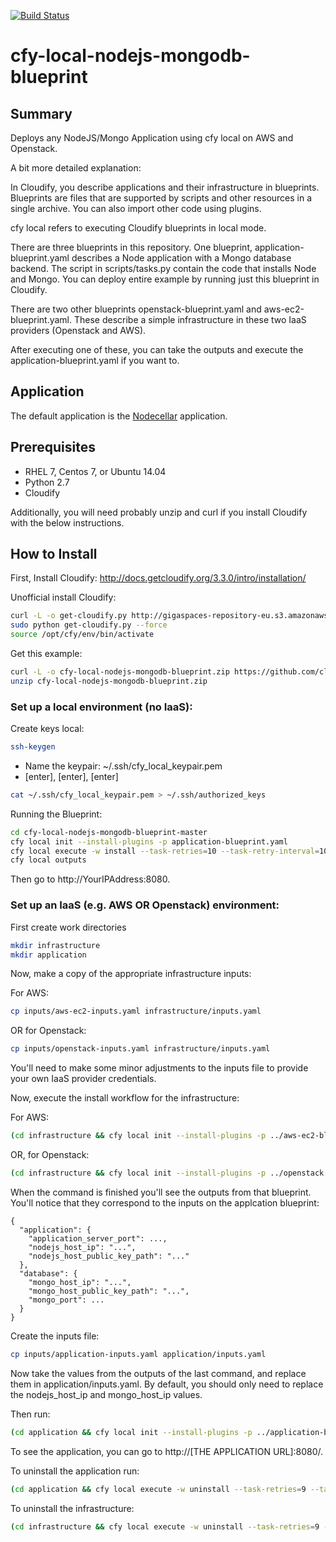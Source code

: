 [![Build Status](https://circleci.com/gh/cloudify-examples/cfy-local-nodejs-mongodb-blueprint.svg?style=shield&circle-token=:circle-token)](https://circleci.com/gh/cloudify-examples/cfy-local-nodejs-mongodb-blueprint)

# cfy-local-nodejs-mongodb-blueprint

## Summary

Deploys any NodeJS/Mongo Application using cfy local on AWS and Openstack.

A bit more detailed explanation:

In Cloudify, you describe applications and their infrastructure in blueprints. Blueprints are files that are supported by scripts and other resources in a single archive. You can also import other code using plugins.

cfy local refers to executing Cloudify blueprints in local mode.

There are three blueprints in this repository. One blueprint, application-blueprint.yaml describes a Node application with a Mongo database backend. The script in scripts/tasks.py contain the code that installs Node and Mongo. You can deploy entire example by running just this blueprint in Cloudify.

There are two other blueprints openstack-blueprint.yaml and aws-ec2-blueprint.yaml. These describe a simple infrastructure in these two IaaS providers (Openstack and AWS).

After executing one of these, you can take the outputs and execute the application-blueprint.yaml if you want to.

## Application
The default application is the [Nodecellar](http://coenraets.org/blog/2012/10/nodecellar-sample-application-with-backbone-js-twitter-bootstrap-node-js-express-and-mongodb/) application.

## Prerequisites

* RHEL 7, Centos 7, or Ubuntu 14.04
* Python 2.7
* Cloudify

Additionally, you will need probably unzip and curl if you install Cloudify with the below instructions.

## How to Install

First, Install Cloudify: http://docs.getcloudify.org/3.3.0/intro/installation/

Unofficial install Cloudify:

```bash
curl -L -o get-cloudify.py http://gigaspaces-repository-eu.s3.amazonaws.com/org/cloudify3/get-cloudify.py
sudo python get-cloudify.py --force
source /opt/cfy/env/bin/activate
```

Get this example:

```bash
curl -L -o cfy-local-nodejs-mongodb-blueprint.zip https://github.com/cloudify-examples/cfy-local-nodejs-mongodb-blueprint/archive/master.zip
unzip cfy-local-nodejs-mongodb-blueprint.zip
```

### Set up a local environment (no IaaS):

Create keys local:

```bash
ssh-keygen
```

* Name the keypair: ~/.ssh/cfy_local_keypair.pem
* [enter], [enter], [enter]

```bash
cat ~/.ssh/cfy_local_keypair.pem > ~/.ssh/authorized_keys
```

Running the Blueprint:

```bash
cd cfy-local-nodejs-mongodb-blueprint-master
cfy local init --install-plugins -p application-blueprint.yaml
cfy local execute -w install --task-retries=10 --task-retry-interval=10
cfy local outputs
```

Then go to http://YourIPAddress:8080.

### Set up an IaaS (e.g. AWS OR Openstack) environment:

First create work directories

```bash
mkdir infrastructure
mkdir application
```

Now, make a copy of the appropriate infrastructure inputs:

For AWS:

```bash
cp inputs/aws-ec2-inputs.yaml infrastructure/inputs.yaml
```

OR for Openstack:

```bash
cp inputs/openstack-inputs.yaml infrastructure/inputs.yaml
```

You'll need to make some minor adjustments to the inputs file to provide your own IaaS provider credentials.

Now, execute the install workflow for the infrastructure:

For AWS:

```bash
(cd infrastructure && cfy local init --install-plugins -p ../aws-ec2-blueprint.yaml -i inputs.yaml && cfy local execute -w install --task-retries=9 --task-retry-interval=10 && cfy local outputs)
```
OR, for Openstack:

```bash
(cd infrastructure && cfy local init --install-plugins -p ../openstack.yaml -i inputs.yaml && cfy local execute -w install --task-retries=9 --task-retry-interval=10 && cfy local outputs)
```

When the command is finished you'll see the outputs from that blueprint. You'll notice that they correspond to the inputs on the applcation blueprint:

```
{
  "application": {
    "application_server_port": ...,
    "nodejs_host_ip": "...",
    "nodejs_host_public_key_path": "..."
  },
  "database": {
    "mongo_host_ip": "...",
    "mongo_host_public_key_path": "...",
    "mongo_port": ...
  }
}
```

Create the inputs file:
```bash
cp inputs/application-inputs.yaml application/inputs.yaml
```

Now take the values from the outputs of the last command, and replace them in application/inputs.yaml. By default, you should only need to replace the nodejs_host_ip and mongo_host_ip values.

Then run:
```bash
(cd application && cfy local init --install-plugins -p ../application-blueprint.yaml -i inputs.yaml  && cfy local execute -w install --task-retries=9 --task-retry-interval=10 && cfy local outputs)
```

To see the application, you can go to http://[THE APPLICATION URL]:8080/.

To uninstall the application run:
```bash
(cd application && cfy local execute -w uninstall --task-retries=9 --task-retry-interval=10)
```

To uninstall the infrastructure:
```bash
(cd infrastructure && cfy local execute -w uninstall --task-retries=9 --task-retry-interval=10)
```